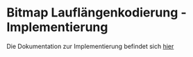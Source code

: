 # Bitmap Lauflängenkodierung - Implementierung

Die Dokumentation zur Implementierung befindet sich [hier](../README.md#Implementierung)